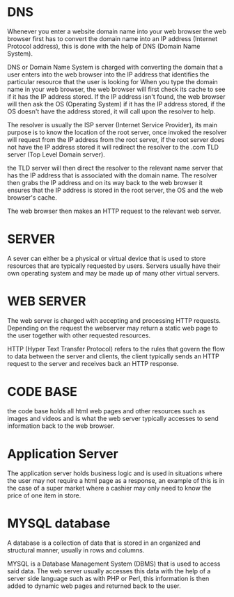 # DNS

Whenever you enter a website domain name into your web browser the web browser first has to convert the domain name into an IP address (Internet Protocol address), this is done with the help of DNS (Domain Name System).

DNS or Domain Name System is charged with converting the domain that a user enters into the web browser into the IP address that identifies the particular resource that the user is looking for
When you type the domain name in your web browser, the web browser will first check its cache to see if it has the IP address stored. If the IP address isn't found,
the web browser will then ask the OS (Operating System) if it has the IP address stored, if the OS doesn't have the address stored, it will call upon the resolver to help.

The resolver is usually the ISP server (Internet Service Provider), its main purpose is to know the location of the root server, once invoked the
resolver will request from the IP address from the root server, if the root server does not have the IP address stored it will redirect the resolver to the .com TLD server (Top Level Domain server).

the TLD server will then direct the resolver to the relevant name server that has the IP address that is associated with the domain name. The resolver then grabs the IP address and on its way back to the web browser it ensures that the IP address is stored in the root server, the OS and the web browser's cache.

The web browser then makes an HTTP request to the relevant web server.

# SERVER

A sever can either be a physical or virtual device that is used to store resources that are typically requested by users. Servers usually have their own operating system and may be made up of many other virtual servers.

# WEB SERVER

The web server is charged with accepting and processing HTTP requests. Depending on the request the webserver may return a static web page to the user together with other requested resources.

HTTP (Hyper Text Transfer Protocol) refers to the rules that govern the flow to data between the server and clients, the client typically sends an HTTP request to the server and receives back an HTTP response.

# CODE BASE

the code base holds all html web pages and other resources such as images and videos and is what the web server typically accesses to send information back to the web browser.

# Application Server

The application server holds business logic and is used in situations where the user may not require a html page as a response, an example of this is in the case of a super market where a cashier may only need to know the price of one item in store.

# MYSQL database

A database is a collection of data that is stored in an organized and structural manner, usually in rows and columns.

MYSQL is a Database Management System (DBMS) that is used to access said data. The web server usually accesses this data with the help of a server side language such as with PHP or Perl, this information is then added to dynamic web pages and returned back to the user.
